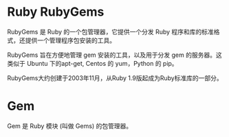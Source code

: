 # Ruby RubyGems

RubyGems 是 Ruby 的一个包管理器，它提供一个分发 Ruby 程序和库的标准格式，还提供一个管理程序包安装的工具。

RubyGems 旨在方便地管理 gem 安装的工具，以及用于分发 gem 的服务器。这类似于 Ubuntu 下的apt-get, Centos 的 yum，Python 的 pip。

RubyGems大约创建于2003年11月，从Ruby 1.9版起成为Ruby标准库的一部分。

# Gem

Gem 是 Ruby 模块 (叫做 Gems) 的包管理器。